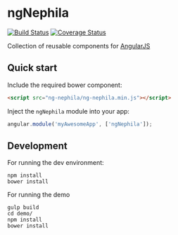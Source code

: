# ngNephila

[![Build Status](https://secure.travis-ci.org/nephila/ng-nephila.svg)](https://travis-ci.org/nephila/ng-nephila) [![Coverage Status](https://coveralls.io/repos/nephila/ng-nephila/badge.svg?branch=master)](https://coveralls.io/r/nephila/ng-nephila?branch=master)

Collection of reusable components for [AngularJS](https://angularjs.org/)

## Quick start

Include the required bower component:
``` html
<script src="ng-nephila/ng-nephila.min.js"></script>
```

Inject the `ngNephila` module into your app:
``` JavaScript
angular.module('myAwesomeApp', ['ngNephila']);
```

## Development
For running the dev environment:
```
npm install
bower install
```

For running the demo
```
gulp build
cd demo/
npm install
bower install
```
